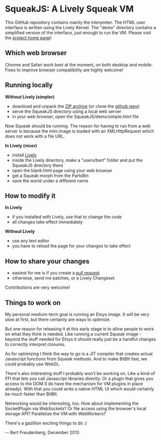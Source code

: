 SqueakJS: A Lively Squeak VM
============================

This GitHub repository contains mainly the interpreter. The HTML user interface is written using the Lively Kernel.
The "demo" directory contains a simplified version of the interface, just enough to run the VM.
Please visit the [project home page][homepage]!

Which web browser
-----------------
Chrome and Safari work best at the moment, on both desktop and mobile.
Fixes to improve browser compatibility are highly welcome!

Running locally
---------------

**Without Lively (simpler)**

* download and unpack the [ZIP archive][zip] (or clone the [github repo][repo])
* serve the SqueakJS directory using a local web server
* in your web browser, open the SqueakJS/demo/simple.html file

Now Squeak should be running.
The reason for having to run from a web server is because the mini.image is loaded with an XMLHttpRequest which does not work with a file URL.

**In Lively (nicer)**

* install [Lively][lively]
* inside the Lively directory, make a "users/bert" folder and put the SqueakJS directory there
* open the blank.html page using your web browser
* get a Squeak morph from the PartsBin
* save the world under a different name 

How to modify it
----------------
**In Lively**

* if you installed with Lively, use that to change the code
* all changes take effect immediately

**Without Lively**

* use any text editor
* you have to reload the page for your changes to take effect

How to share your changes
-------------------------
* easiest for me is if you create a [pull request][pullreq]
* otherwise, send me patches, or a Lively Changeset

Contributions are very welcome! 

Things to work on
-----------------
My personal medium-term goal is running an Etoys image. It will be very slow at first, but there certainly are ways to optimize.

But one reason for releasing it at this early stage is to allow people to work on what they think is needed. Like running a current Squeak image - beyond the stuff needed for Etoys it should really just be a handful changes to correctly interpret closures.

As for optimizing I think the way to go is a JIT compiler that creates actual Javascript functions from Squeak methods. And to make BitBlt fast, we could probably use WebGL.

There's also interesting stuff I probably won't be working on. Like a kind-of FFI that lets you call Javascript libraries directly. Or a plugin that gives you access to the DOM (I do have the mechanism for VM plugins in place already). With that you could write a native HTML UI which would certainly be much faster than BitBlt.

Networking would be interesting, too. How about implementing the SocketPlugin via WebSockets? Or file access using the browser's local storage API? Parallelize the VM with WebWorkers?

There's a gazillion exciting things to do :)

  --  Bert Freudenberg, December 2013

  [repo]:     https://github.com/bertfreudenberg/SqueakJS
  [homepage]: http://bertfreudenberg.github.io/SqueakJS/
  [zip]:      https://github.com/bertfreudenberg/SqueakJS/archive/master.zip
  [lively]:   https://github.com/LivelyKernel/LivelyKernel
  [pullreq]:  https://help.github.com/articles/using-pull-requests